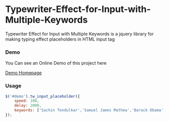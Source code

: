 Typewriter-Effect-for-Input-with-Multiple-Keywords
===================================================

Typewriter Effect for Input with Multiple Keywords is a jquery library for making typing effect placeholders in HTML input
tag




<h3>Demo</h3>

You Can see an Online Demo of this project here

[Demo Homepage](http://samuelj90.github.io/Typewriter-Effect-for-Input-with-Multiple-Keywords/ "Demo Homepage")

<h3>Usage</h3>

```javascript
$('#demo').tw_input_placeholder({
	speed: 100,
	delay: 2000,
	keywords: ['Sachin Tendulkar','Samuel James Mathew','Barack Obama','Apple News','India','Iam Feeling Happy'],
});

